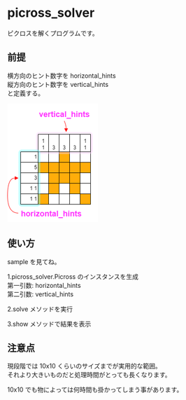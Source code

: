 # picross_solver
ピクロスを解くプログラムです。

## 前提
横方向のヒント数字を horizontal_hints  
縦方向のヒント数字を vertical_hints  
と定義する。  

![](https://github.com/TaroTsuyama/picross_solver/blob/main/img/img001.png?raw=true)

## 使い方
sample を見てね。

1.picross_solver.Picross のインスタンスを生成  
第一引数: horizontal_hints  
第二引数: vertical_hints  

2.solve メソッドを実行

3.show メソッドで結果を表示

## 注意点
現段階では 10x10 くらいのサイズまでが実用的な範囲。  
それより大きいものだと処理時間がとっても長くなります。  

10x10 でも物によっては何時間も掛かってしまう事があります。
